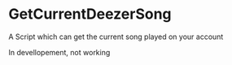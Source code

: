 # GetCurrentDeezerSong
A Script which can get the current song played on your account


In devellopement, not working
